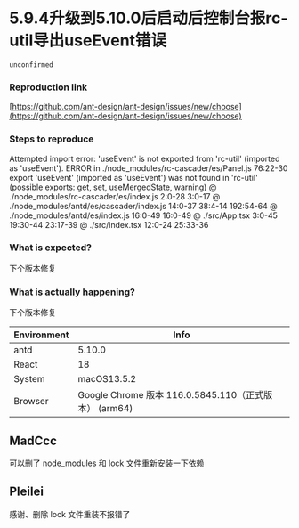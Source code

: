 # 5.9.4升级到5.10.0后启动后控制台报rc-util导出useEvent错误

`unconfirmed`

### Reproduction link

[https://github.com/ant-design/ant-design/issues/new/choose](https://github.com/ant-design/ant-design/issues/new/choose)

### Steps to reproduce

Attempted import error: 'useEvent' is not exported from 'rc-util' (imported as 'useEvent').
ERROR in ./node_modules/rc-cascader/es/Panel.js 76:22-30
export 'useEvent' (imported as 'useEvent') was not found in 'rc-util' (possible exports: get, set, useMergedState, warning)
@ ./node_modules/rc-cascader/es/index.js 2:0-28 3:0-17
@ ./node_modules/antd/es/cascader/index.js 14:0-37 38:4-14 192:54-64
@ ./node_modules/antd/es/index.js 16:0-49 16:0-49
@ ./src/App.tsx 3:0-45 19:30-44 23:17-39
@ ./src/index.tsx 12:0-24 25:33-36

### What is expected?

下个版本修复

### What is actually happening?

下个版本修复

| Environment | Info                                                  |
| ----------- | ----------------------------------------------------- |
| antd        | 5.10.0                                                |
| React       | 18                                                    |
| System      | macOS13.5.2                                           |
| Browser     | Google Chrome 版本 116.0.5845.110（正式版本） (arm64) |

<!-- generated by ant-design-issue-helper. DO NOT REMOVE -->

## MadCcc

可以删了 node_modules 和 lock 文件重新安装一下依赖

## Pleilei

感谢、删除 lock 文件重装不报错了
